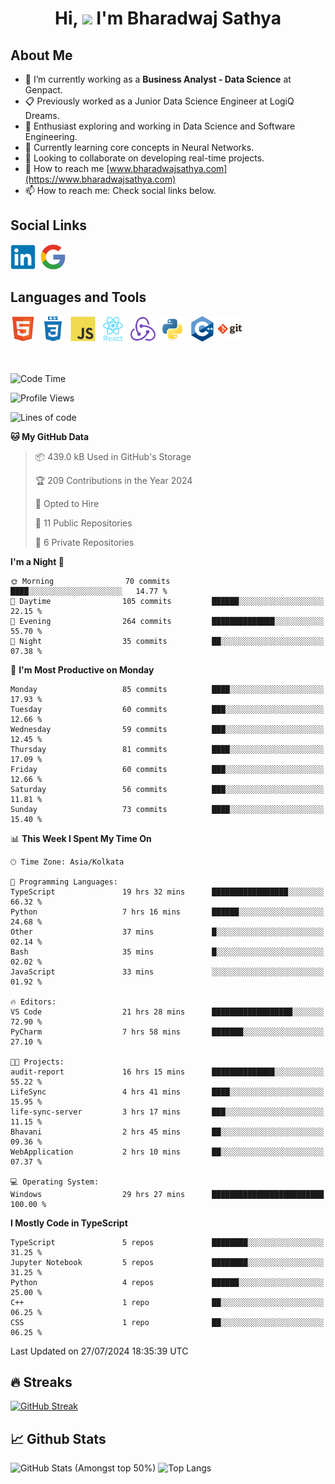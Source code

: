 <h1 align="center"> Hi, <img src="https://media.giphy.com/media/hvRJCLFzcasrR4ia7z/giphy.gif" width="30px"/> I'm Bharadwaj Sathya</h1>

## About Me

- 💼 I’m currently working as a <strong>Business Analyst - Data Science</strong> at Genpact.
- 📋 Previously worked as a Junior Data Science Engineer at LogiQ Dreams.
- 🧭 Enthusiast exploring and working in Data Science and Software Engineering.
- 🌱 Currently learning core concepts in Neural Networks.
- 💞️ Looking to collaborate on developing real-time projects.
- 👀 How to reach me [www.bharadwajsathya.com](https://www.bharadwajsathya.com)
- 📫 How to reach me: Check social links below.

## Social Links

<div>
  <img src="https://github.com/devicons/devicon/blob/master/icons/linkedin/linkedin-original.svg" title="Linked In" alt="Linked In" width="40" height="40" />&nbsp;
  <img src="https://github.com/devicons/devicon/blob/master/icons/google/google-original.svg" title="Gmail" alt="Gmail" width="40" height="40" />&nbsp;
</div>

## Languages and Tools

<div>
  <img src="https://github.com/devicons/devicon/blob/master/icons/html5/html5-original.svg" title="HTML5" alt="HTML" width="40" height="40" />&nbsp;
  <img src="https://github.com/devicons/devicon/blob/master/icons/css3/css3-plain-wordmark.svg" title="CSS3" alt="CSS" width="40" height="40" />&nbsp;
  <img src="https://github.com/devicons/devicon/blob/master/icons/javascript/javascript-original.svg" title="JavaScript" alt="JavaScript" width="40" height="40" />&nbsp;
  <img src="https://github.com/devicons/devicon/blob/master/icons/react/react-original-wordmark.svg" title="React" alt="React" width="40" height="40" />&nbsp;
  <img src="https://github.com/devicons/devicon/blob/master/icons/redux/redux-original.svg" title="Redux" alt="Redux" width="40" height="40" />&nbsp;
  <img src="https://github.com/devicons/devicon/blob/master/icons/python/python-original.svg" title="Python" alt="Python" width="40" height="40" />&nbsp;
  <img src="https://github.com/devicons/devicon/blob/master/icons/cplusplus/cplusplus-original.svg" title="C++" alt="C++" width="40" height="40" />
  <img src="https://github.com/devicons/devicon/blob/master/icons/git/git-original-wordmark.svg" title="Git" alt="Git" width="40" height="40" />
</div>
<br></br>

<!--START_SECTION:waka-->
![Code Time](http://img.shields.io/badge/Code%20Time-279%20hrs%2022%20mins-blue)

![Profile Views](http://img.shields.io/badge/Profile%20Views-0-blue)

![Lines of code](https://img.shields.io/badge/From%20Hello%20World%20I%27ve%20Written-2.5%20million%20lines%20of%20code-blue)

**🐱 My GitHub Data** 

> 📦 439.0 kB Used in GitHub's Storage 
 > 
> 🏆 209 Contributions in the Year 2024
 > 
> 💼 Opted to Hire
 > 
> 📜 11 Public Repositories 
 > 
> 🔑 6 Private Repositories 
 > 
**I'm a Night 🦉** 

```text
🌞 Morning                70 commits          ████░░░░░░░░░░░░░░░░░░░░░   14.77 % 
🌆 Daytime                105 commits         ██████░░░░░░░░░░░░░░░░░░░   22.15 % 
🌃 Evening                264 commits         ██████████████░░░░░░░░░░░   55.70 % 
🌙 Night                  35 commits          ██░░░░░░░░░░░░░░░░░░░░░░░   07.38 % 
```
📅 **I'm Most Productive on Monday** 

```text
Monday                   85 commits          ████░░░░░░░░░░░░░░░░░░░░░   17.93 % 
Tuesday                  60 commits          ███░░░░░░░░░░░░░░░░░░░░░░   12.66 % 
Wednesday                59 commits          ███░░░░░░░░░░░░░░░░░░░░░░   12.45 % 
Thursday                 81 commits          ████░░░░░░░░░░░░░░░░░░░░░   17.09 % 
Friday                   60 commits          ███░░░░░░░░░░░░░░░░░░░░░░   12.66 % 
Saturday                 56 commits          ███░░░░░░░░░░░░░░░░░░░░░░   11.81 % 
Sunday                   73 commits          ████░░░░░░░░░░░░░░░░░░░░░   15.40 % 
```


📊 **This Week I Spent My Time On** 

```text
🕑︎ Time Zone: Asia/Kolkata

💬 Programming Languages: 
TypeScript               19 hrs 32 mins      █████████████████░░░░░░░░   66.32 % 
Python                   7 hrs 16 mins       ██████░░░░░░░░░░░░░░░░░░░   24.68 % 
Other                    37 mins             █░░░░░░░░░░░░░░░░░░░░░░░░   02.14 % 
Bash                     35 mins             █░░░░░░░░░░░░░░░░░░░░░░░░   02.02 % 
JavaScript               33 mins             ░░░░░░░░░░░░░░░░░░░░░░░░░   01.92 % 

🔥 Editors: 
VS Code                  21 hrs 28 mins      ██████████████████░░░░░░░   72.90 % 
PyCharm                  7 hrs 58 mins       ███████░░░░░░░░░░░░░░░░░░   27.10 % 

🐱‍💻 Projects: 
audit-report             16 hrs 15 mins      ██████████████░░░░░░░░░░░   55.22 % 
LifeSync                 4 hrs 41 mins       ████░░░░░░░░░░░░░░░░░░░░░   15.95 % 
life-sync-server         3 hrs 17 mins       ███░░░░░░░░░░░░░░░░░░░░░░   11.15 % 
Bhavani                  2 hrs 45 mins       ██░░░░░░░░░░░░░░░░░░░░░░░   09.36 % 
WebApplication           2 hrs 10 mins       ██░░░░░░░░░░░░░░░░░░░░░░░   07.37 % 

💻 Operating System: 
Windows                  29 hrs 27 mins      █████████████████████████   100.00 % 
```

**I Mostly Code in TypeScript** 

```text
TypeScript               5 repos             ████████░░░░░░░░░░░░░░░░░   31.25 % 
Jupyter Notebook         5 repos             ████████░░░░░░░░░░░░░░░░░   31.25 % 
Python                   4 repos             ██████░░░░░░░░░░░░░░░░░░░   25.00 % 
C++                      1 repo              ██░░░░░░░░░░░░░░░░░░░░░░░   06.25 % 
CSS                      1 repo              ██░░░░░░░░░░░░░░░░░░░░░░░   06.25 % 
```




 Last Updated on 27/07/2024 18:35:39 UTC
<!--END_SECTION:waka-->

## 🔥 Streaks

[![GitHub Streak](https://streak-stats.demolab.com?user=Bharadwaj-Sathya)](https://git.io/streak-stats)

## 📈 Github Stats 

![GitHub Stats (Amongst top 50%)](https://github-readme-stats.vercel.app/api?username=Bharadwaj-Sathya&show_icons=true&hide=issues,prs&theme=radical)
![Top Langs](https://github-readme-stats.vercel.app/api/top-langs/?username=Bharadwaj-Sathya&layout=compact&langs_count=4&theme=radical)
